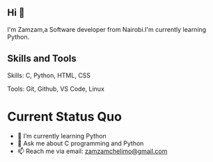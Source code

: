 ## Hi 👋
 I'm Zamzam,a Software developer from Nairobi.I'm currently learning Python.

## Skills and Tools
Skills: C, Python, HTML, CSS

Tools: Git, Github, VS Code, Linux
# Current Status Quo
- 🌱 I’m currently learning Python
- 💬 Ask me about C programming and Python
- 📫 Reach me via email: zamzamchelimo@gmail.com
<!--
**Zamzamke/Zamzamke** is a ✨ _special_ ✨ repository because its `README.md` (this file) appears on your GitHub profile.

Here are some ideas to get you started:

- 🔭 I’m currently working on ...
- 🌱 I’m currently learning ...
- 👯 I’m looking to collaborate on ...
- 🤔 I’m looking for help with ...
- 💬 Ask me about ...
- 📫 Reach me via 
- 😄 Pronouns: ...
- ⚡ Fun fact: ...
-->
